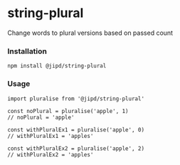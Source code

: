 # string-plural
Change words to plural versions based on passed count
### Installation
```
npm install @jipd/string-plural
```
### Usage
```
import pluralise from '@jipd/string-plural'

const noPlural = pluralise('apple', 1)
// noPlural = 'apple'

const withPluralEx1 = pluralise('apple', 0)
// withPluralEx1 = 'apples'

const withPluralEx2 = pluralise('apple', 2)
// withPluralEx2 = 'apples'
```
